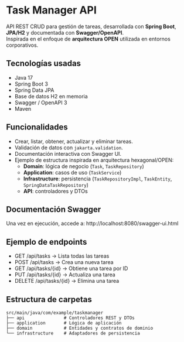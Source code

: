 # Task Manager API

API REST CRUD para gestión de tareas, desarrollada con **Spring Boot**, **JPA/H2** y documentada con **Swagger/OpenAPI**.  
Inspirada en el enfoque de **arquitectura OPEN** utilizada en entornos corporativos.

## Tecnologías usadas
- Java 17
- Spring Boot 3
- Spring Data JPA
- Base de datos H2 en memoria
- Swagger / OpenAPI 3
- Maven

## Funcionalidades
- Crear, listar, obtener, actualizar y eliminar tareas.
- Validación de datos con `jakarta.validation`.
- Documentación interactiva con Swagger UI.
- Ejemplo de estructura inspirada en arquitectura hexagonal/OPEN:
  - **Domain**: lógica de negocio (`Task`, `TaskRepository`)
  - **Application**: casos de uso (`TaskService`)
  - **Infrastructure**: persistencia (`TaskRepositoryImpl`, `TaskEntity`, `SpringDataTaskRepository`)
  - **API**: controladores y DTOs
 
## Documentación Swagger
Una vez en ejecución, accede a: http://localhost:8080/swagger-ui.html

## Ejemplo de endpoints
- GET /api/tasks → Lista todas las tareas
- POST /api/tasks → Crea una nueva tarea
- GET /api/tasks/{id} → Obtiene una tarea por ID
- PUT /api/tasks/{id} → Actualiza una tarea
- DELETE /api/tasks/{id} → Elimina una tarea

## Estructura de carpetas
```plaintext
src/main/java/com/example/taskmanager
├── api               # Controladores REST y DTOs
├── application       # Lógica de aplicación
├── domain            # Entidades y contratos de dominio
└── infrastructure    # Adaptadores de persistencia
